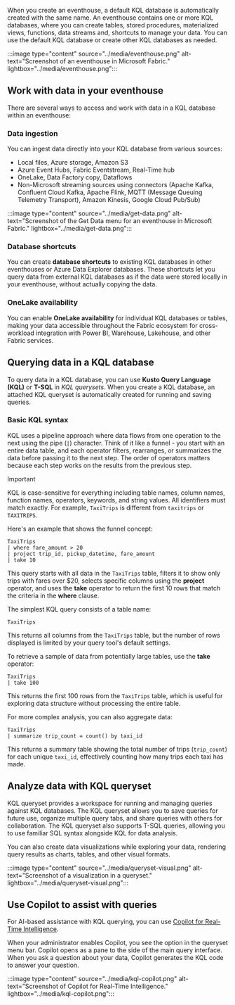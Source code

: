 When you create an eventhouse, a default KQL database is automatically created with the same name. An eventhouse contains one or more KQL databases, where you can create tables, stored procedures, materialized views, functions, data streams and, shortcuts to manage your data. You can use the default KQL database or create other KQL databases as needed.

:::image type="content" source="../media/eventhouse.png" alt-text="Screenshot of an eventhouse in Microsoft Fabric." lightbox="../media/eventhouse.png":::

## Work with data in your eventhouse

There are several ways to access and work with data in a KQL database within an eventhouse:

### Data ingestion

You can ingest data directly into your KQL database from various sources:

- Local files, Azure storage, Amazon S3
- Azure Event Hubs, Fabric Eventstream, Real-Time hub
- OneLake, Data Factory copy, Dataflows  
- Non-Microsoft streaming sources using connectors (Apache Kafka, Confluent Cloud Kafka, Apache Flink, MQTT (Message Queuing Telemetry Transport), Amazon Kinesis, Google Cloud Pub/Sub)

:::image type="content" source="../media/get-data.png" alt-text="Screenshot of the Get Data menu for an eventhouse in Microsoft Fabric." lightbox="../media/get-data.png":::

### Database shortcuts

You can create **database shortcuts** to existing KQL databases in other eventhouses or Azure Data Explorer databases. These shortcuts let you query data from external KQL databases as if the data were stored locally in your eventhouse, without actually copying the data.

### OneLake availability

You can enable **OneLake availability** for individual KQL databases or tables, making your data accessible throughout the Fabric ecosystem for cross-workload integration with Power BI, Warehouse, Lakehouse, and other Fabric services.

## Querying data in a KQL database

To query data in a KQL database, you can use **Kusto Query Language (KQL)** or **T-SQL** in *KQL querysets*. When you create a KQL database, an attached KQL queryset is automatically created for running and saving queries.

### Basic KQL syntax

KQL uses a pipeline approach where data flows from one operation to the next using the pipe (`|`) character. Think of it like a funnel - you start with an entire data table, and each operator filters, rearranges, or summarizes the data before passing it to the next step. The order of operators matters because each step works on the results from the previous step.

> [!IMPORTANT]
> KQL is case-sensitive for everything including table names, column names, function names, operators, keywords, and string values. All identifiers must match exactly. For example, `TaxiTrips` is different from `taxitrips` or `TAXITRIPS`.

Here's an example that shows the funnel concept:

```kql
TaxiTrips
| where fare_amount > 20
| project trip_id, pickup_datetime, fare_amount
| take 10
```

This query starts with all data in the `TaxiTrips` table, filters it to show only trips with fares over $20, selects specific columns using the **project** operator, and uses the **take** operator to return the first 10 rows that match the criteria in the **where** clause.

The simplest KQL query consists of a table name:

```kql
TaxiTrips
```

This returns all columns from the `TaxiTrips` table, but the number of rows displayed is limited by your query tool's default settings.

To retrieve a sample of data from potentially large tables, use the **take** operator:

```kql
TaxiTrips
| take 100
```

This returns the first 100 rows from the `TaxiTrips` table, which is useful for exploring data structure without processing the entire table.

For more complex analysis, you can also aggregate data:

```kql
TaxiTrips
| summarize trip_count = count() by taxi_id
```

This returns a summary table showing the total number of trips (`trip_count`) for each unique `taxi_id`, effectively counting how many trips each taxi has made.

## Analyze data with KQL queryset

KQL queryset provides a workspace for running and managing queries against KQL databases. The KQL queryset allows you to save queries for future use, organize multiple query tabs, and share queries with others for collaboration. The KQL queryset also supports T-SQL queries, allowing you to use familiar SQL syntax alongside KQL for data analysis.

You can also create data visualizations while exploring your data, rendering query results as charts, tables, and other visual formats.

:::image type="content" source="../media/queryset-visual.png" alt-text="Screenshot of a visualization in a queryset." lightbox="../media/queryset-visual.png":::

## Use Copilot to assist with queries

For AI-based assistance with KQL querying, you can use [Copilot for Real-Time Intelligence](/fabric/get-started/copilot-real-time-intelligence?azure-portal=true).

When your administrator enables Copilot, you see the option in the queryset menu bar. Copilot opens as a pane to the side of the main query interface. When you ask a question about your data, Copilot generates the KQL code to answer your question.

:::image type="content" source="../media/kql-copilot.png" alt-text="Screenshot of Copilot for Real-Time Intelligence." lightbox="../media/kql-copilot.png":::
